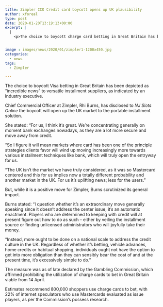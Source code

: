 ```yaml
---
title: Zimpler CCO Credit card boycott opens up UK plausibility
author: xforeal 
type: post
date: 2020-01-20T13:19:13+00:00
excerpt: |
  |
    <p>The choice to boycott charge card betting in Great Britain has been depicted as &#8220;incredible news&#8221; to versatile installment suppliers, as indicated by an industry executive </p>


image : images/news/2020/01/zimpler1-1200x450.jpg
categories:
  - news
tags:
  - Zimpler

---
```

The choice to boycott Visa betting in Great Britain has been depicted as “incredible news” to versatile installment suppliers, as indicated by an industry executive.

Chief Commercial Officer at Zimpler, Rhi Burns, has disclosed to _NJ Slots Online_ the boycott will open up the UK market to the portable installment solution.

She stated: “For us, I think it’s great. We’re concentrating generally on moment bank exchanges nowadays, as they are a lot more secure and move away from credit.

“So I figure it will mean markets where card has been one of the principle strategies clients favor will wind up moving increasingly more towards various installment techniques like bank, which will truly open the entryway for us.

“The UK isn’t the market we have truly considered, as it was so Mastercard centered and this for us implies now a totally different probability and another market in the UK. For us it’s uplifting news; less for the users.”

But, while it is a positive move for Zimpler, Burns scrutinized its general impact.

Burns stated: “I question whether it’s an extraordinary move generally speaking since it doesn’t address the center issue, it’s an automatic enactment. Players who are determined to keeping with credit will at present figure out how to do as such – either by veiling the installment source or finding unlicensed administrators who will joyfully take their money.

“Instead, more ought to be done on a national scale to address the credit culture in the UK. Regardless of whether it’s betting, vehicle advances, home credits or habitual shopping, individuals ought not have the option to get into more obligation than they can sensibly bear the cost of and at the present time, it’s excessively simple to do.”

The measure was as of late declared by the Gambling Commission, which affirmed prohibiting the utilization of charge cards to bet in Great Britain viable from 14 April.

Estimates recommend 800,000 shoppers use charge cards to bet, with 22% of internet speculators who use Mastercards evaluated as issue players, as per the Commission’s possess research.